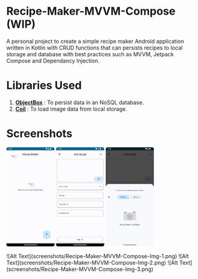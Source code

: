 # Recipe-Maker-MVVM-Compose (WIP)
A personal project to create a simple recipe maker Android application written in Kotlin with CRUD functions that can persists recipes to local storage and database with best practices such as MVVM, Jetpack Compose and Dependancy Injection.

# Libraries Used
1. <a href="https://github.com/objectbox/objectbox-java"><strong>ObjectBox</strong></a> : To persist data in an NoSQL database.
2. <a href="https://github.com/coil-kt/coil"><strong>Coil</strong></a> : To load image data from local storage.

# Screenshots
<p>
  <img src="screenshots/Recipe-Maker-MVVM-Compose-Img-1.png" width=25% height=25%>
  <img src="screenshots/Recipe-Maker-MVVM-Compose-Img-2.png" width=25% height=25%>
  <img src="screenshots/Recipe-Maker-MVVM-Compose-Img-3.png" width=25% height=25%>
</p>
![Alt Text](screenshots/Recipe-Maker-MVVM-Compose-Img-1.png)
![Alt Text](screenshots/Recipe-Maker-MVVM-Compose-Img-2.png)
![Alt Text](screenshots/Recipe-Maker-MVVM-Compose-Img-3.png)
